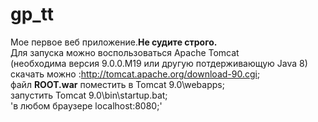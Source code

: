 # gp_tt
Мое первое веб приложение.**Не судите строго.**  
Для запуска можно воспользоваться Apache Tomcat  
(необходима версия 9.0.0.M19 или другую потдерживающую Java 8)   
скачать можно :http://tomcat.apache.org/download-90.cgi;  
файл **ROOT.war** поместить в Tomcat 9.0\webapps;  
    запустить Tomcat 9.0\bin\startup.bat;  
'в любом браузере localhost:8080;'



